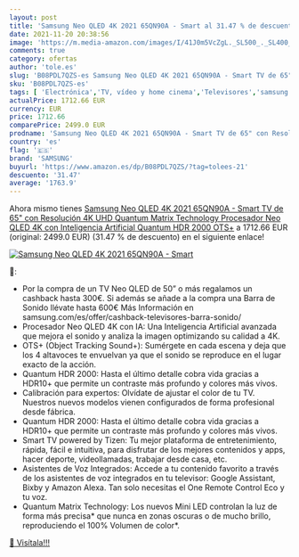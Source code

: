 ```yaml
---
layout: post
title: 'Samsung Neo QLED 4K 2021 65QN90A - Smart al 31.47 % de descuento'
date: 2021-11-20 20:38:56
image: 'https://m.media-amazon.com/images/I/41J0m5VcZgL._SL500_._SL400_.jpg'
comments: true
category: ofertas
author: 'tole.es'
slug: 'B08PDL7QZS-es Samsung Neo QLED 4K 2021 65QN90A - Smart TV de 65" con...'
sku: 'B08PDL7QZS-es'
tags: [ 'Electrónica','TV, vídeo y home cinema','Televisores','samsung','smart','tv', ]
actualPrice: 1712.66 EUR
currency: EUR
price: 1712.66
comparePrice: 2499.0 EUR
prodname: 'Samsung Neo QLED 4K 2021 65QN90A - Smart TV de 65" con Resolución 4K UHD  Quantum Matrix Technology  Procesador Neo QLED 4K con Inteligencia Artificial  Quantum HDR 2000  OTS+'
country: 'es'
flag: '🇪🇸'
brand: 'SAMSUNG'
buyurl: 'https://www.amazon.es/dp/B08PDL7QZS/?tag=tolees-21'
descuento: '31.47'
average: '1763.9'
---
```


Ahora mismo tienes [Samsung Neo QLED 4K 2021 65QN90A - Smart TV de 65" con Resolución 4K UHD  Quantum Matrix Technology  Procesador Neo QLED 4K con Inteligencia Artificial  Quantum HDR 2000  OTS+](https://www.amazon.es/dp/B08PDL7QZS/?tag=tolees-21) a 1712.66 EUR (original: 2499.0 EUR) (31.47 %  de descuento) en el siguiente enlace!

[![Samsung Neo QLED 4K 2021 65QN90A - Smart](https://m.media-amazon.com/images/I/41J0m5VcZgL._SL500_._SL400_.jpg)](https://www.amazon.es/dp/B08PDL7QZS/?tag=tolees-21)

🔎:

- Por la compra de un TV Neo QLED de 50” o más regalamos un cashback hasta 300€. Si además se añade a la compra una Barra de Sonido llévate hasta 600€ Más Información en samsung.com/es/offer/cashback-televisores-barra-sonido/
- Procesador Neo QLED 4K con IA: Una Inteligencia Artificial avanzada que mejora el sonido y analiza la imagen optimizando su calidad a 4K.
- OTS+ (Object Tracking Sound+): Sumérgete en cada escena y deja que los 4 altavoces te envuelvan ya que el sonido se reproduce en el lugar exacto de la acción.
- Quantum HDR 2000: Hasta el último detalle cobra vida gracias a HDR10+ que permite un contraste más profundo y colores más vivos.
- Calibración para expertos: Olvídate de ajustar el color de tu TV. Nuestros nuevos modelos vienen configurados de forma profesional desde fábrica.
- Quantum HDR 2000: Hasta el último detalle cobra vida gracias a HDR10+ que permite un contraste más profundo y colores más vivos.
- Smart TV powered by Tizen: Tu mejor plataforma de entretenimiento, rápida, fácil e intuitiva, para disfrutar de los mejores contenidos y apps, hacer deporte, videollamadas, trabajar desde casa, etc.
- Asistentes de Voz Integrados: Accede a tu contenido favorito a través de los asistentes de voz integrados en tu televisor: Google Assistant, Bixby y Amazon Alexa. Tan solo necesitas el One Remote Control Eco y tu voz.
- Quantum Matrix Technology: Los nuevos Mini LED controlan la luz de forma más precisa* que nunca en zonas oscuras o de mucho brillo, reproduciendo el 100% Volumen de color*.

[🛒 Visítala!!!](https://www.amazon.es/dp/B08PDL7QZS/?tag=tolees-21)
